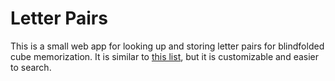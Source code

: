 # Letter Pairs

This is a small web app for looking up and storing letter pairs for blindfolded cube memorization. It is similar to [this list](https://www.speedsolving.com/wiki/index.php/List_of_letter_pairs), but it is customizable and easier to search.
